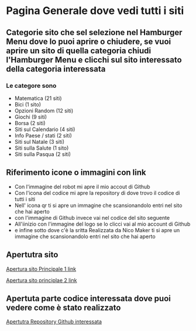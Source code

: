 # Pagina Generale dove vedi tutti i siti

## Categorie sito che sel selezione nel Hamburger Menu dove lo puoi aprire o chiudere, se vuoi aprire un sito di quella categoria chiudi l'Hamburger Menu e clicchi sul sito interessato della categoria interessata

### Le categore sono

- Matematica (21 siti)
- Bici (1 sito)
- Opzioni Random (12 siti)
- Giochi (9 siti)
- Borsa (2 siti)
- Siti sul Calendario (4 siti)
- Info Paese / stati (2 siti)
- Siti sul Natale (3 siti)
- Siti sulla Salute (1 sito)
- Siti sulla Pasqua (2 siti)


## Riferimento icone o immagini con link

- Con l'immagine del robot mi apre il mio accout di Github 
- Con l'icona del codice mi apre la repository di dove trovo il codice di tutti i siti
- Nell' icona qr ti si apre un immagine che scansionandolo entri nel sito che hai aperto
- con l'immagine di Github invece vai nel codice del sito seguente
- All'iinizio con l'immagine del logo se lo clicci vai al mio account di Github
- e infine sotto dove c'è la sritta Realizzata da Nico Maker ti si apre un immagine che scansionandolo entri nel sito che hai aperto

## Apertutra sito

[Apertura sito Principale 1 link](https://paginageneralesiti.netlify.app/)

[Apertura sito principlae 2 link](https://nicomaker.github.io/Pagina_Generale_Siti/)

## Apertuta parte codice interessata dove puoi vedere come è stato realizzato
[Apertutra Repository Github interessata](https://github.com/NicoMaker/NicoMaker)